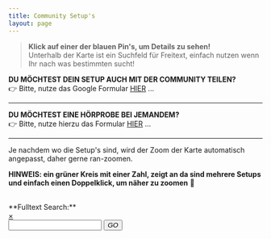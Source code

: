 ```yaml
---
title: Community Setup's
layout: page
---
```


> **Klick auf einer der blauen Pin's, um Details zu sehen!** <br>
> Unterhalb der Karte ist ein Suchfeld für Freitext, einfach nutzen wenn Ihr nach was bestimmten sucht! <br>

**DU MÖCHTEST DEIN SETUP AUCH MIT DER COMMUNITY TEILEN?** \
👉 Bitte, nutze das Google Formular [HIER](hifisetups) ...

<hr>

**DU MÖCHTEST EINE HÖRPROBE BEI JEMANDEM?** \
👉 Bitte, nutze hierzu das Formular [HIER](request) ...

<hr>

Je nachdem wo die Setup's sind, wird der Zoom der Karte automatisch angepasst, daher gerne ran-zoomen. <br>

**HINWEIS: ein grüner Kreis mit einer Zahl, zeigt an da sind mehrere Setups und einfach einen Doppelklick, um näher zu zoomen** :call_me_hand:

<div id="map"></div>
<br>
**Fulltext Search:**
 <div id="filter-container">
        <form class="form-search" class="noSelect" onSubmit="addCsvMarkers(); return false;">
            <a href="#" id="clear" class="leaflet-popup-close-button">&#215;</a>
            <div class="input-append">
                <input type="text" id="filter-string" class="input-large search-query search-box" autocomplete="off">
               <button type="submit" class="btn search-box"><i class="icon-search">GO</i></button>
                <!-- <span class="add-on">
                </span> -->
            </div>
        </form>
        <div id="search-results" class="leaflet-control-attribution leaflet-control pull-right"></div>
</div>

<script src="/assets/js/leaflet.markercluster.js"></script>
<script src="/assets/js/leaflet.geocsv.js"></script>
<script src="/assets/js/leaflet.label.js"></script>

<script src="/assets/js/configmap.js"></script>
<script src="/assets/js/hifimap.js"></script>

<script src="/assets/js/Leaflet.AnimatedSearchBox.js"></script>
